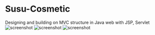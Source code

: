# Susu-Cosmetic
Designing and building on MVC structure in Java web with JSP, Servlet
<img src="https://raw.githubusercontent.com/hoangminh281/Susu-Cosmetic/master/image-1.png" alt="screenshot"/>
<img src="https://raw.githubusercontent.com/hoangminh281/Susu-Cosmetic/master/image-2.png" alt="screenshot"/>
<img src="https://raw.githubusercontent.com/hoangminh281/Susu-Cosmetic/master/image-3.png" alt="screenshot"/>

